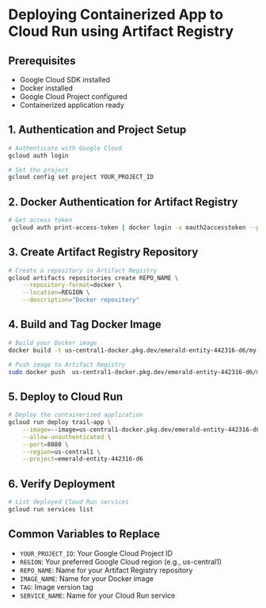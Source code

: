 # Deploying Containerized App to Cloud Run using Artifact Registry

## Prerequisites
- Google Cloud SDK installed
- Docker installed
- Google Cloud Project configured
- Containerized application ready

## 1. Authentication and Project Setup
```bash
# Authenticate with Google Cloud
gcloud auth login

# Set the project
gcloud config set project YOUR_PROJECT_ID
```

## 2. Docker Authentication for Artifact Registry
```bash
# Get access token
 gcloud auth print-access-token | docker login -u oauth2accesstoken --password-stdin https://us-central1-docker.pkg.dev
```

## 3. Create Artifact Registry Repository
```bash
# Create a repository in Artifact Registry
gcloud artifacts repositories create REPO_NAME \
    --repository-format=docker \
    --location=REGION \
    --description="Docker repository"
```

## 4. Build and Tag Docker Image
```bash
# Build your Docker image
docker build -t us-central1-docker.pkg.dev/emerald-entity-442316-d6/my-flask-repo/app:1

# Push image to Artifact Registry
sudo docker push  us-central1-docker.pkg.dev/emerald-entity-442316-d6/my-flask-repo/app:1
```

## 5. Deploy to Cloud Run
```bash
# Deploy the containerized application
gcloud run deploy trail-app \
    --image=--image=us-central1-docker.pkg.dev/emerald-entity-442316-d6/my-flask-repo/app:1 \
    --allow-unauthenticated \
    --port=8080 \
    --region=us-central1 \
    --project=emerald-entity-442316-d6
```

## 6. Verify Deployment
```bash
# List deployed Cloud Run services
gcloud run services list


```

## Common Variables to Replace
- `YOUR_PROJECT_ID`: Your Google Cloud Project ID
- `REGION`: Your preferred Google Cloud region (e.g., us-central1)
- `REPO_NAME`: Name for your Artifact Registry repository
- `IMAGE_NAME`: Name for your Docker image
- `TAG`: Image version tag
- `SERVICE_NAME`: Name for your Cloud Run service
